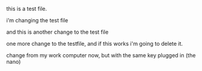 this is a test file.

i'm changing the test file

and this is another change to the test file

one more change to the testfile, and if this works i'm going to delete it.

change from my work computer now, but with the same key plugged in (the nano)
